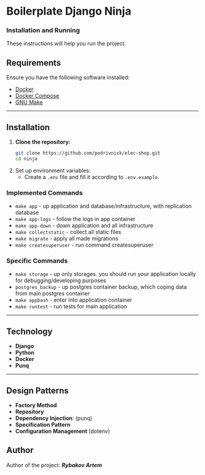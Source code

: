 # Boilerplate Django Ninja

### Installation and Running

These instructions will help you run the project.

## Requirements

Ensure you have the following software installed:

- [Docker](https://www.docker.com/get-started)
- [Docker Compose](https://docs.docker.com/compose/install/)
- [GNU Make](https://www.gnu.org/software/make/)

___
## Installation

1. **Clone the repository:**
   ```bash
   git clone https://github.com/podrivnick/elec-shop.git
   cd ninja
   ```
2. Set up environment variables:
   - Create a `.env` file and fill it according to `.env.example`.

### Implemented Commands

* `make app` - up application and database/infrastructure, with replication database
* `make app-logs` - follow the logs in app container
* `make app-down` - down application and all infrastructure
* `make collectstatic` - collect all static files
* `make migrate` - apply all made migrations
* `make createsuperuser` - run command createsuperuser

### Specific Commands

* `make storage` - up only storages. you should run your application locally for debugging/developing purposes
* `postgres_backup` - up postgres container backup, which coping data from main postgres container
* `make appbash` - enter into application container
* `make runtest` - run tests for main application

___

## Technology
+ **Django**
+ **Python**
+ **Docker**
+ **Punq**

___
## Design Patterns
+ **Factory Method**
+ **Repository**
+ **Dependency Injection**: (punq)
+ **Specification Pattern**
+ **Configuration Management** (dotenv)

## Author
Author of the project: ***Rybakov Artem***
